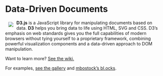 # Data-Driven Documents

<a href="https://d3js.org"><img src="https://d3js.org/logo.svg" align="left" hspace="10" vspace="6"></a>

**D3.js** is a JavaScript library for manipulating documents based on data. **D3** helps you bring data to life using HTML, SVG and CSS. D3’s emphasis on web standards gives you the full capabilities of modern browsers without tying yourself to a proprietary framework, combining powerful visualization components and a data-driven approach to DOM manipulation.

Want to learn more? [See the wiki.](https://github.com/mbostock/d3/wiki)

For examples, [see the gallery](https://github.com/mbostock/d3/wiki/Gallery) and [mbostock’s bl.ocks](https://bl.ocks.org/mbostock).
